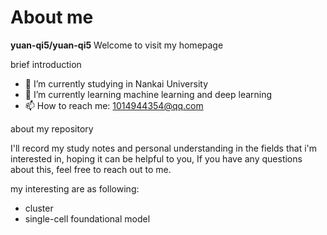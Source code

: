 # About me


**yuan-qi5/yuan-qi5**   Welcome to visit my homepage 

brief introduction 

- 🔭 I’m currently studying in Nankai University 
- 🌱 I’m currently learning machine learning and deep learning
- 📫 How to reach me: 1014944354@qq.com

about my repository 

  I'll record my study notes and personal understanding in the fields that i'm interested in, 
  hoping it can be helpful to you, If you have any questions about this, feel free to reach out to me.

my interesting are as following:

 - cluster
 - single-cell foundational model
  
